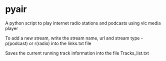 # pyair
A python script to play internet radio stations and podcasts using vlc media player

To add a new stream, write the stream name, url and stream type -
p(podcast) or r(radio) into the links.txt file

Saves the current running track information into the file Tracks_list.txt
